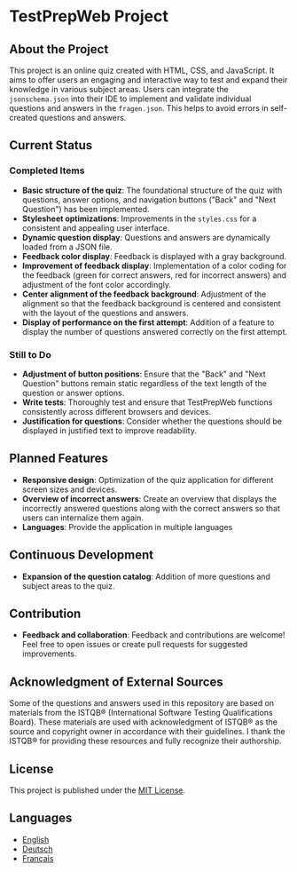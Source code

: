 # TestPrepWeb Project

## About the Project

This project is an online quiz created with HTML, CSS, and JavaScript. It aims to offer users an engaging and interactive way to test and expand their knowledge in various subject areas.
Users can integrate the `jsonschema.json` into their IDE to implement and validate individual questions and answers in the `fragen.json`. This helps to avoid errors in self-created questions and answers.

## Current Status

### Completed Items

- **Basic structure of the quiz**: The foundational structure of the quiz with questions, answer options, and navigation buttons ("Back" and "Next Question") has been implemented.
- **Stylesheet optimizations**: Improvements in the `styles.css` for a consistent and appealing user interface.
- **Dynamic question display**: Questions and answers are dynamically loaded from a JSON file.
- **Feedback color display**: Feedback is displayed with a gray background.
- **Improvement of feedback display**: Implementation of a color coding for the feedback (green for correct answers, red for incorrect answers) and adjustment of the font color accordingly.
- **Center alignment of the feedback background**: Adjustment of the alignment so that the feedback background is centered and consistent with the layout of the questions and answers.
- **Display of performance on the first attempt**: Addition of a feature to display the number of questions answered correctly on the first attempt.

### Still to Do

- **Adjustment of button positions**: Ensure that the "Back" and "Next Question" buttons remain static regardless of the text length of the question or answer options.
- **Write tests**: Thoroughly test and ensure that TestPrepWeb functions consistently across different browsers and devices.
- **Justification for questions**: Consider whether the questions should be displayed in justified text to improve readability.

## Planned Features

- **Responsive design**: Optimization of the quiz application for different screen sizes and devices.
- **Overview of incorrect answers**: Create an overview that displays the incorrectly answered questions along with the correct answers so that users can internalize them again.
- **Languages**: Provide the application in multiple languages


## Continuous Development

- **Expansion of the question catalog**: Addition of more questions and subject areas to the quiz.

## Contribution

- **Feedback and collaboration**: Feedback and contributions are welcome! Feel free to open issues or create pull requests for suggested improvements.

## Acknowledgment of External Sources

Some of the questions and answers used in this repository are based on materials from the ISTQB® (International Software Testing Qualifications Board).
These materials are used with acknowledgment of ISTQB® as the source and copyright owner in accordance with their guidelines.
I thank the ISTQB® for providing these resources and fully recognize their authorship.

## License

This project is published under the [MIT License](LICENSE/LICENSE.txt).

## Languages

- [English](README.md)
- [Deutsch](README_DE.md)
- [Français](README_FR.md)